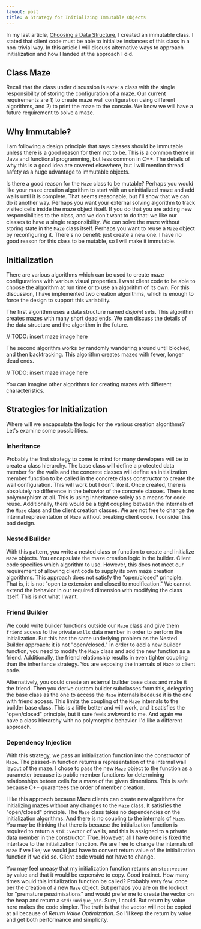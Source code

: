 ```yaml
---
layout: post
title: A Strategy for Initializing Immutable Objects
---
```


In my last article, [Choosing a Data Structure](http://www.bitmine.org/choosing-a-datastructure/), I created an immutable class.
I stated that client code must be able to initialize instances of this class in a non-trivial way.
In this article I will discuss alternative ways to approach initialization and how I landed at the approach I did.

## Class Maze
Recall that the class under discussion is `Maze`: a class with the single responsibility of storing the configuration of a maze.
Our current requirements are 1) to create maze wall configuration using different algorithms, and 2) to print the maze to the console.
We know we will have a future requirement to solve a maze.

## Why Immutable?
I am following a design principle that says classes should be immutable unless there is a good reason for them not to be.
This is a common theme in Java and functional programming, but less common in C++.
The details of why this is a good idea are covered elsewhere, but I will mention thread safety as a huge advantage to immutable objects.

Is there a good reason for the `Maze` class to be mutable?
Perhaps you would like your maze creation algorithm to start with an uninitialized maze and add walls until it is complete.
That seems reasonable, but I'll show that we can do it another way.
Perhaps you want your external solving algorithm to track visited cells inside the maze object itself.
If you do that you are adding new responsibilities to the class, and we don't want to do that: we like our classes to have a single responsibility.
We can solve the maze without storing state in the `Maze` class itself.
Perhaps you want to reuse a `Maze` object by reconfiguring it.
There's no benefit: just create a new one.
I have no good reason for this class to be mutable, so I will make it immutable.

## Initialization
There are various algorithms which can be used to create maze configurations with various visual properties.
I want client code to be able to choose the algorithm at run time or to use an algorithm of its own.
For this discussion, I have implemented two creation algorithms, which is enough to force the design to support this variability.

The first algorithm uses a data structure named _disjoint sets_.
This algorithm creates mazes with many short dead ends.
We can discuss the details of the data structure and the algorithm in the future.

// TODO: insert maze image here

The second algorithm works by randomly wandering around until blocked, and then backtracking.
This algorithm creates mazes with fewer, longer dead ends.

// TODO: insert maze image here

You can imagine other algorithms for creating mazes with different characteristics.

## Strategies for Initialization

Where will we encapsulate the logic for the various creation algorithms?
Let's examine some possibilities.

### Inheritance
Probably the first strategy to come to mind for many developers will be to create a class hierarchy.
The base class will define a protected data member for the walls and the concrete classes will define an initialization member function to be called in the concrete class constructor to create the wall configuration.
This will work but I don't like it.
Once created, there is absolutely no difference in the behavior of the concrete classes.
There is no polymorphism at all.
This is using inheritance solely as a means for code reuse.
Additionally, there would be a tight coupling between the internals of the `Maze` class and the client creation classes.
We are not free to change the internal representation of `Maze` without breaking client code.
I consider this bad design.

### Nested Builder
With this pattern, you write a nested class or function to create and initialize `Maze` objects.
You encapsulate the maze creation logic in the builder.
Client code specifies which algorithm to use.
However, this does not meet our requirement of allowing client code to supply its own maze creation algorithms.
This approach does not satisfy the "open/closed" principle.
That is, it is not "open to extension and closed to modification."
We cannot extend the behavior in our required dimension with modifying the class itself.
This is not what I want.

### Friend Builder
We could write builder functions outside our `Maze` class and give them `friend` access to the private `walls` data member in order to perform the initialization.
But this has the same underlying problem as the Nested Builder approach: it is not "open/closed."
In order to add a new builder function, you need to modify the `Maze` class and add the new function as a friend.
Additionally, the friend relationship results in even tighter coupling than the inheritance strategy.
You are exposing the internals of `Maze` to client code.

Alternatively, you could create an external builder base class and make it the friend.
Then you derive custom builder subclasses from this, delegating the base class as the one to access the `Maze` internals because it is the one with friend access.
This limits the coupling of the `Maze` internals to the builder base class.
This is a little better and will work, and it satisfies the "open/closed" principle, but it sure feels awkward to me.
And again we have a class hierarchy with no polymorphic behavior.
I'd like a different approach.

### Dependency Injection
With this strategy, we pass an initialization function into the constructor of `Maze`.
The passed-in function returns a representation of the internal wall layout of the maze.
I chose to pass the new `Maze` object to the function as a parameter because its public member functions for determining relationships beteen cells for a maze of the given dimentions.
This is safe because C++ guarantees the order of member creation.

I like this approach because Maze clients can create new algorithms for initializing mazes without any changes to the `Maze` class.
It satisfies the "open/closed" principle.
The `Maze` class takes no dependencies on the initialization algorithms.
And there is no coupling to the internals of `Maze`.
You may be thinking that there is because the initialization function is required to return a `std::vector` of walls, and this is assigned to a private data member in the constructor.
True.
However, all I have done is fixed the interface to the initialization function.
We are free to change the internals of `Maze` if we like; we would just have to convert return value of the initialization function if we did so.
Client code would not have to change.

You may feel uneasy that my initialization function returns an `std::vector` by value and that it would be expensive to copy.
Good instinct.
How many times would this initialization function be called?
Probably very few: once per the creation of a new `Maze` object.
But perhaps you are on the lookout for "premature pessimisations" and would prefer me to create the vector on the heap and return a `std::unique_ptr`.
Sure, I could.
But return by value here makes the code simpler.
The truth is that the vector will not be copied at all because of _Return Value Optimization._
So I'll keep the return by value and get both performance and simplicity.

